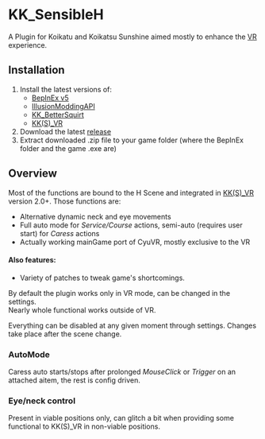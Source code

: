 # KK_SensibleH
A Plugin for Koikatu and Koikatsu Sunshine aimed mostly to enhance the [VR](https://github.com/IllusionMods/KKS_VR) experience.

## Installation
1. Install the latest versions of: 
    - [BepInEx v5](https://github.com/BepInEx/BepInEx/releases)
    - [IllusionModdingAPI](https://github.com/IllusionMods/IllusionModdingAPI)
    - [KK_BetterSquirt](https://github.com/MayouKurayami/KK_BetterSquirt)
    - [KK(S)_VR](https://github.com/IllusionMods/KKS_VR)
2. Download the latest [release](https://github.com/lotsofbears/KK_SensibleH/releases)
3. Extract downloaded .zip file to your game folder (where the BepInEx folder and the game .exe are)

## Overview
Most of the functions are bound to the H Scene and integrated in [KK(S)_VR](https://github.com/IllusionMods/KKS_VR) version 2.0+.
Those functions are:
* Alternative dynamic neck and eye movements
* Full auto mode for *Service/Course* actions, semi-auto (requires user start) for *Caress* actions
* Actually working mainGame port of CyuVR, mostly exclusive to the VR

#### Also features:
* Variety of patches to tweak game's shortcomings.


By default the plugin works only in VR mode, can be changed in the settings.  
Nearly whole functional works outside of VR.  

Everything can be disabled at any given moment through settings. Changes take place after the scene change.

### AutoMode
Caress auto starts/stops after prolonged *MouseClick* or *Trigger* on an attached aitem, the rest is config driven.

### Eye/neck control
Present in viable positions only, can glitch a bit when providing some functional to KK(S)_VR in non-viable positions.

